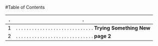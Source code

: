 #Table of Contents

 . | .
----- | -----------
1 | . . . . . . . . . . . . . . . . . . . . . . . . . . . . . __Trying Something New__
2 | . . . . . . . . . . . . . . . . . . . . . . . . . . . . . __page 2__
